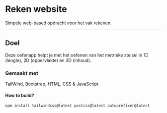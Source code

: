 # Reken website
Simpele web-based opdracht voor het vak rekenen.
***

## Doel
Deze oefenapp helpt je met het oefenen van het metrieke stelsel in 1D (lengte), 2D (oppervlakte) en 3D (inhoud).

### Gemaakt met
TailWind, Bootstrap, HTML, CSS & JavaScript

#### How to build?
``npm install tailwindcss@latest postcss@latest autoprefixer@latest``
